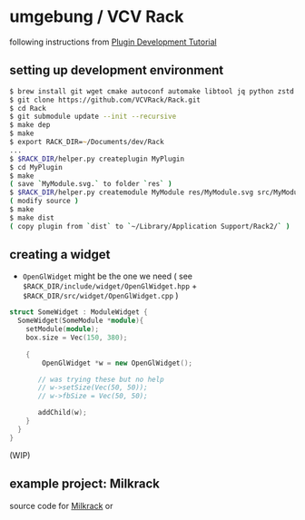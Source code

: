 # umgebung / VCV Rack

following instructions from [Plugin Development Tutorial](https://vcvrack.com/manual/PluginDevelopmentTutorial)

## setting up development environment

```zsh
$ brew install git wget cmake autoconf automake libtool jq python zstd pkg-config
$ git clone https://github.com/VCVRack/Rack.git
$ cd Rack
$ git submodule update --init --recursive
$ make dep
$ make
$ export RACK_DIR=~/Documents/dev/Rack
...
$ $RACK_DIR/helper.py createplugin MyPlugin
$ cd MyPlugin
$ make
( save `MyModule.svg.` to folder `res` )
$ $RACK_DIR/helper.py createmodule MyModule res/MyModule.svg src/MyModule.cpp
( modify source )
$ make
$ make dist
( copy plugin from `‌dist` to `~/Library/Application Support/Rack2/` )
```

## creating a widget

- `‌OpenGlWidget` might be the one we need ( see `$RACK_DIR/include/widget/OpenGlWidget.hpp` + `$RACK_DIR/src/widget/OpenGlWidget.cpp` ) 

```cpp
struct SomeWidget : ModuleWidget {
  SomeWidget(SomeModule *module){
    setModule(module);
    box.size = Vec(150, 380);
    
    {
        OpenGlWidget *w = new OpenGlWidget();

       // was trying these but no help
       // w->setSize(Vec(50, 50)); 
       // w->fbSize = Vec(50, 50);

       addChild(w);
    }
  }
}
```

(WIP)

## example project: Milkrack

source code for [Milkrack](https://github.com/korfuri/Milkrack/tree/0.6.0) or []()
